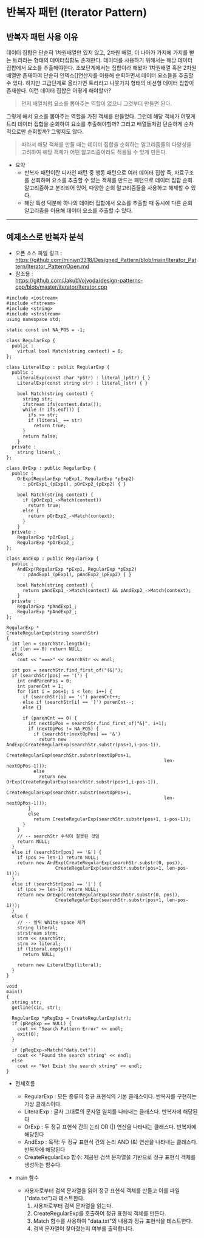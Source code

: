 반복자 패턴 (Iterator Pattern)   
=============      
## 반복자 패턴 사용 이유   
데이터 집합은 단순히 1차원배열만 있지 않고, 2차원 배열, 더 나아가 가지에 가지를 뻗는 트리라는 형태의 데이터집합도 존재한다. 데이터를 사용하기 위해서는 해당 데이터 집합에서 요소를 추출해야한다. 초보단계에서는 집합이라 해봤자 1차원배열 혹은 2차원 배열만 존재하여 단순히 인덱스[]연산자를 이용해 순회하면서 데이터 요소들을 추출할 수 있다.  하지만 고급단계로 올라가면 트리라고 나뭇가지 형태의 비선형 데이터 집합이 존재한다. 이런 데이터 집합은 어떻게 해야할까? 
> 먼저 배열처럼 요소를 뽑아주는 역할이 없으니 그것부터 만들면 된다.
   
그렇게 해서 요소를 뽑아주는 역할을 가진 객체를 만들었다. 그런데 해당 객체가 어떻게 트리 데이터 집합을 순회하여 요소를 추출해야할까? 그리고 배열들처럼 단순하게 순차적으로만 순회할까? 그렇지도 않다.   
> 따라서 해당 객체를 만들 때는 데이터 집합을 순회하는 알고리즘들의 다양성을 고려하여 해당 객체가 어떤 알고리즘이라도 적용될 수 있게 만든다.   

- 요약
  - 반복자 패턴이란 디자인 패턴 중 행동 패턴으로 여러 데이터 집합 즉, 자료구조를 선회하며 요소를 추출할 수 있는 객체를 만드는 패턴으로 데이터 집합 순회 알고리즘하고 분리되어 있어, 다양한 순회 알고리즘들을 사용하고 해제할 수 있다.
  - 해당 특성 덕분에 하나의 데이터 집합에서 요소를 추출할 때 동시에 다른 순회 알고리즘을 이용해 데이터 요소를 추출할 수 있다.  

-------------
## 예제소스로 반복자 분석   
- 오픈 소스 파일 링크 :    
   https://github.com/minwn3318/Designed_Pattern/blob/main/Iterator_Pattern/Iterator_PatternOpen.md
- 참조용 :   
  https://github.com/JakubVojvoda/design-patterns-cpp/blob/master/iterator/Iterator.cpp
  
```
#include <iostream>
#include <fstream>
#include <string>
#include <strstream>
using namespace std;

static const int NA_POS = -1;

class RegularExp {
  public :
    virtual bool Match(string context) = 0;
};

class LiteralExp : public RegularExp {
  public :
    LiteralExp(const char *pStr) : literal_(pStr) { }
    LiteralExp(const string str) : literal_(str) { }

    bool Match(string context) {
      string str;
      ifstream ifs(context.data());
      while (! ifs.eof()) {
        ifs >> str;
        if (literal_ == str) 
          return true;
      }
      return false;
    }
  private :
    string literal_;
};

class OrExp : public RegularExp {
  public :
    OrExp(RegularExp *pExp1, RegularExp *pExp2)
      : pOrExp1_(pExp1), pOrExp2_(pExp2) { }

    bool Match(string context) {
      if (pOrExp1_->Match(context))
        return true;
      else {
        return pOrExp2_->Match(context);
      }
    }
  private :
    RegularExp *pOrExp1_;
    RegularExp *pOrExp2_;
};

class AndExp : public RegularExp {
  public : 
    AndExp(RegularExp *pExp1, RegularExp *pExp2)
      : pAndExp1_(pExp1), pAndExp2_(pExp2) { }

    bool Match(string context) {
      return pAndExp1_->Match(context) && pAndExp2_->Match(context);
    }
  private :
    RegularExp *pAndExp1_;
    RegularExp *pAndExp2_;
};

RegularExp * 
CreateRegularExp(string searchStr)
{
  int len = searchStr.length();
  if (len == 0) return NULL;
  else 
    cout << "===>" << searchStr << endl;

  int pos = searchStr.find_first_of("(&|");
  if (searchStr[pos] == '(') {
    int endParenPos = 0;
    int parenCnt = 1;
    for (int i = pos+1; i < len; i++) {
      if (searchStr[i] == '(') parenCnt++;
      else if (searchStr[i] == ')') parenCnt--;
      else {}

      if (parenCnt == 0) {
        int nextOpPos = searchStr.find_first_of("&|", i+1);
        if (nextOpPos != NA_POS) {
          if (searchStr[nextOpPos] == '&') 
            return new AndExp(CreateRegularExp(searchStr.substr(pos+1,i-pos-1)),
                          CreateRegularExp(searchStr.substr(nextOpPos+1, 
                                                          len-nextOpPos-1)));
          else 
            return new OrExp(CreateRegularExp(searchStr.substr(pos+1,i-pos-1)),
                          CreateRegularExp(searchStr.substr(nextOpPos+1, 
                                                          len-nextOpPos-1)));
        }
        else
          return CreateRegularExp(searchStr.substr(pos+1, i-pos-1));
      }
    }
    // -- searchStr 수식이 잘못된 것임
    return NULL;
  }
  else if (searchStr[pos] == '&') {
    if (pos >= len-1) return NULL;
    return new AndExp(CreateRegularExp(searchStr.substr(0, pos)), 
                  CreateRegularExp(searchStr.substr(pos+1, len-pos-1)));
  }
  else if (searchStr[pos] == '|') {
    if (pos >= len-1) return NULL;
    return new OrExp(CreateRegularExp(searchStr.substr(0, pos)), 
                  CreateRegularExp(searchStr.substr(pos+1, len-pos-1)));
  }
  else {
    // -- 앞뒤 White-space 제거
    string literal;
    strstream strm;
    strm << searchStr;
    strm >> literal;
    if (literal.empty())
      return NULL;

    return new LiteralExp(literal);
  }
}

void
main()
{
  string str;
  getline(cin, str);

  RegularExp *pRegExp = CreateRegularExp(str);
  if (pRegExp == NULL) {
    cout << "Search Pattern Error" << endl;
    exit(0);
  }

  if (pRegExp->Match("data.txt"))
    cout << "Found the search string" << endl;
  else
    cout << "Not Exist the search string" << endl;
}
```
- 전체흐름   
   - RegularExp : 모든 종류의 정규 표현식의 기본 클래스이다. 반복자를 구현하는 가상 클래스이다.   
   - LiteralExp : 글자 그대로의 문자열 일치를 나타내는 클래스다. 반복자에 해당된다   
   - OrExp : 두 정규 표현식 간의 논리 OR (|) 연산을 나타내는 클래스다. 반복자에 해당된다
   - AndExp : 목적: 두 정규 표현식 간의 논리 AND (&) 연산을 나타내는 클래스다. 반복자에 해당된다  
   - CreateRegularExp 함수:  제공된 검색 문자열을 기반으로 정규 표현식 객체를 생성하는 함수다.

- main 함수
   - 사용자로부터 검색 문자열을 읽어 정규 표현식 객체를 만들고 이를 파일("data.txt")과 테스트한다.   
     1. 사용자로부터 검색 문자열을 읽는다.
     2. CreateRegularExp를 호출하여 정규 표현식 객체를 만든다.
     3. Match 함수를 사용하여 "data.txt"의 내용과 정규 표현식을 테스트한다.
     4. 검색 문자열이 찾아졌는지 여부를 출력합니다.
